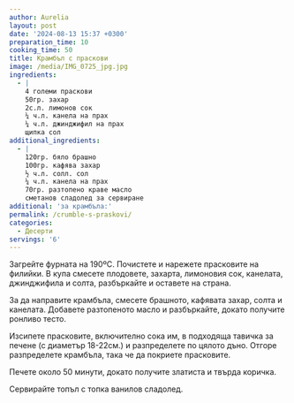 ```yaml
---
author: Aurelia
layout: post
date: '2024-08-13 15:37 +0300'
preparation_time: 10
cooking_time: 50
title: Крамбъл с праскови
image: /media/IMG_0725_jpg.jpg
ingredients:
  - |
    4 големи праскови
    50гр. захар
    2с.л. лимонов сок
    ¼ ч.л. канела на прах
    ¼ ч.л. джинджифил на прах
    щипка сол
additional_ingredients:
  - |
    120гр. бяло брашно
    100гр. кафява захар 
    ½ ч.л. солл. сол
    ¼ ч.л. канела на прах
    70гр. разтопено краве масло
    сметанов сладолед за сервиране
additional: 'за крамбъла:'
permalink: /crumble-s-praskovi/
categories:
  - Десерти
servings: '6'
---
```

Загрейте фурната на 190ºС.
Почистете и нарежете прасковите на филийки. В купа смесете плодовете, захарта, лимоновия сок, канелата, джинджифила и солта, разбъркайте и оставете на страна.

За да направите крамбъла, смесете брашното, кафявата захар, солта и канелата. Добавете разтопеното масло и разбъркайте, докато получите ронливо тесто.

Изсипете прасковите, включително сока им, в подходяща тавичка за печене (с диаметър 18-22см.) и разпределете по цялото дъно. Отгоре разпределете крамбъла, така че да покриете прасковите.

Печете около 50 минути, докато получите златиста и твърда коричка.

Сервирайте топъл с топка ванилов сладолед.
